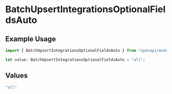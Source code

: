 # BatchUpsertIntegrationsOptionalFieldsAuto

## Example Usage

```typescript
import { BatchUpsertIntegrationsOptionalFieldsAuto } from "openapi/models/operations";

let value: BatchUpsertIntegrationsOptionalFieldsAuto = "all";
```

## Values

```typescript
"all"
```